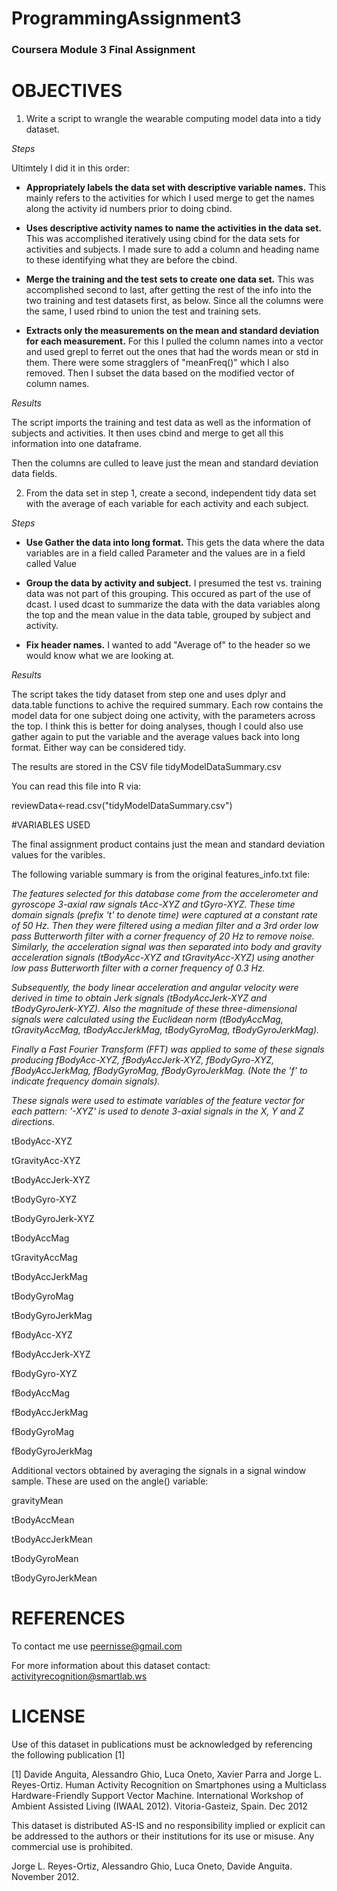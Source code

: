 # ProgrammingAssignment3
### Coursera Module 3 Final Assignment

# OBJECTIVES

1. Write a script to wrangle the wearable computing model data into a tidy dataset.

*Steps*

Ultimtely I did it in this order:

   * **Appropriately labels the data set with descriptive variable names.** This mainly refers to the activities for which I used merge to get the names along the activity id numbers prior to doing cbind.

   * **Uses descriptive activity names to name the activities in the data set.** This was accomplished    iteratively using cbind for the data sets for activities and subjects. I made sure to add a column and heading name to these identifying what they are before the cbind.
   
   * **Merge the training and the test sets to create one data set.** This was accomplished second to last, after getting the rest of the info into the two training and test datasets first, as below. Since all the columns were the same, I used rbind to union the test and training sets.
   
   * **Extracts only the measurements on the mean and standard deviation for each measurement.** For this I pulled the column names into a vector and used grepl to ferret out the ones that had the words mean or std in them. There were some stragglers of "meanFreq()" which I also removed. Then I subset the data based on the modified vector of column names.

*Results*

The script imports the training and test data as well as the information of subjects and activities. It then uses cbind and merge to get all this information into one dataframe.

Then the columns are culled to leave just the mean and standard deviation data fields.

2. From the data set in step 1, create a second, independent tidy data set with the average of each variable for each activity and each subject.

*Steps*

   * **Use Gather the data into long format.** This gets the data where the data variables are in a field called Parameter and the values are in a field called Value

   * **Group the data by activity and subject.** I presumed the test vs. training data was not part of this grouping. This occured as part of the use of dcast. I used dcast to summarize the data with the data variables along the top and the mean value in the data table, grouped by subject and activity.
   
   * **Fix header names.** I wanted to add "Average of" to the header so we would know what we are looking at.

*Results*

The script takes the tidy dataset from step one and uses dplyr and data.table functions to achive the required summary. Each row contains the model data for one subject doing one activity, with the parameters across the top. I think this is better for doing analyses, though I could also use gather again to put the variable and the average values back into long format. Either way can be considered tidy.

The results are stored in the CSV file tidyModelDataSummary.csv

You can read this file into R via:

reviewData<-read.csv("tidyModelDataSummary.csv")

#VARIABLES USED

The final assignment product contains just the mean and standard deviation values for the varibles.

The following variable summary is from the original features_info.txt file:

*The features selected for this database come from the accelerometer and gyroscope 3-axial raw signals tAcc-XYZ and tGyro-XYZ. These time domain signals (prefix 't' to denote time) were captured at a constant rate of 50 Hz. Then they were filtered using a median filter and a 3rd order low pass Butterworth filter with a corner frequency of 20 Hz to remove noise. Similarly, the acceleration signal was then separated into body and gravity acceleration signals (tBodyAcc-XYZ and tGravityAcc-XYZ) using another low pass Butterworth filter with a corner frequency of 0.3 Hz.*

*Subsequently, the body linear acceleration and angular velocity were derived in time to obtain Jerk signals (tBodyAccJerk-XYZ and tBodyGyroJerk-XYZ). Also the magnitude of these three-dimensional signals were calculated using the Euclidean norm (tBodyAccMag, tGravityAccMag, tBodyAccJerkMag, tBodyGyroMag, tBodyGyroJerkMag).*

*Finally a Fast Fourier Transform (FFT) was applied to some of these signals producing fBodyAcc-XYZ, fBodyAccJerk-XYZ, fBodyGyro-XYZ, fBodyAccJerkMag, fBodyGyroMag, fBodyGyroJerkMag. (Note the 'f' to indicate frequency domain signals).* 

*These signals were used to estimate variables of the feature vector for each pattern: '-XYZ' is used to denote 3-axial signals in the X, Y and Z directions.*

   tBodyAcc-XYZ
   
   tGravityAcc-XYZ
   
   tBodyAccJerk-XYZ
   
   tBodyGyro-XYZ
   
   tBodyGyroJerk-XYZ
   
   tBodyAccMag
   
   tGravityAccMag
   
   tBodyAccJerkMag
   
   tBodyGyroMag
   
   tBodyGyroJerkMag
   
   fBodyAcc-XYZ
   
   fBodyAccJerk-XYZ
   
   fBodyGyro-XYZ
   
   fBodyAccMag
   
   fBodyAccJerkMag
   
   fBodyGyroMag
   
   fBodyGyroJerkMag

Additional vectors obtained by averaging the signals in a signal window sample. These are used on the angle() variable:

   gravityMean
   
   tBodyAccMean
   
   tBodyAccJerkMean
   
   tBodyGyroMean
   
   tBodyGyroJerkMean

# REFERENCES

To contact me use peernisse@gmail.com

For more information about this dataset contact: activityrecognition@smartlab.ws

# LICENSE

Use of this dataset in publications must be acknowledged by referencing the following publication [1] 

[1] Davide Anguita, Alessandro Ghio, Luca Oneto, Xavier Parra and Jorge L. Reyes-Ortiz. Human Activity Recognition on Smartphones using a Multiclass Hardware-Friendly Support Vector Machine. International Workshop of Ambient Assisted Living (IWAAL 2012). Vitoria-Gasteiz, Spain. Dec 2012

This dataset is distributed AS-IS and no responsibility implied or explicit can be addressed to the authors or their institutions for its use or misuse. Any commercial use is prohibited.

Jorge L. Reyes-Ortiz, Alessandro Ghio, Luca Oneto, Davide Anguita. November 2012.









